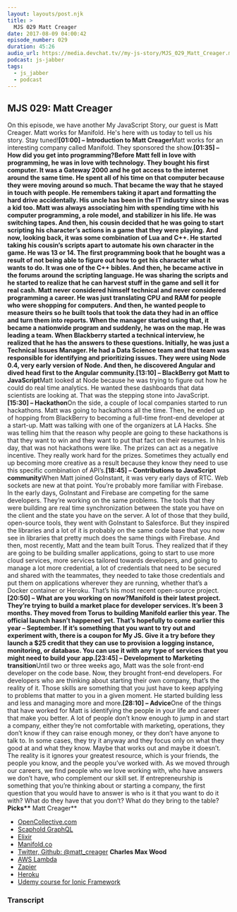 ```yaml
---
layout: layouts/post.njk
title: >
  MJS 029 Matt Creager
date: 2017-08-09 04:00:42
episode_number: 029
duration: 45:26
audio_url: https://media.devchat.tv//my-js-story/MJS_029_Matt_Creager.mp3
podcast: js-jabber
tags:
  - js_jabber
  - podcast
---
```


## **MJS 029: Matt Creager**

On this episode, we have another My JavaScript Story, our guest is Matt Creager. Matt works for Manifold. He's here with us today to tell us his story. Stay tuned!**[01:00] – Introduction to Matt Creager**Matt works for an interesting company called Manifold. They sponsored the show.**[01:35] – How did you get into programming?**Before Matt fell in love with programming, he was in love with technology. They bought his first computer. It was a Gateway 2000 and he got access to the internet around the same time. He spent all of his time on that computer because they were moving around so much. That became the way that he stayed in touch with people. He remembers taking it apart and formatting the hard drive accidentally. His uncle has been in the IT industry since he was a kid too. Matt was always associating him with spending time with his computer programming, a role model, and stabilizer in his life. He was switching tapes. And then, his cousin decided that he was going to start scripting his character’s actions in a game that they were playing. And now, looking back, it was some combination of Lua and C++. He started taking his cousin’s scripts apart to automate his own character in the game. He was 13 or 14. The first programming book that he bought was a result of not being able to figure out how to get his character what it wants to do. It was one of the C++ bibles. And then, he became active in the forums around the scripting language. He was sharing the scripts and he started to realize that he can harvest stuff in the game and sell it for real cash. Matt never considered himself technical and never considered programming a career. He was just translating CPU and RAM for people who were shopping for computers. And then, he wanted people to measure theirs so he built tools that took the data they had in an office and turn them into reports. When the manager started using that, it became a nationwide program and suddenly, he was on the map. He was leading a team. When Blackberry started a technical interview, he realized that he has the answers to these questions. Initially, he was just a Technical Issues Manager. He had a Data Science team and that team was responsible for identifying and prioritizing issues. They were using Node 0.4, very early version of Node. And then, he discovered Angular and dived head first to the Angular community.**[13:10] – BlackBerry got Matt to JavaScript**Matt looked at Node because he was trying to figure out how he could do real time analytics. He wanted these dashboards that data scientists are looking at. That was the stepping stone into JavaScript.**[15:30] – Hackathon**On the side, a couple of local companies started to run hackathons. Matt was going to hackathons all the time. Then, he ended up of hopping from BlackBerry to becoming a full-time front-end developer at a start-up. Matt was talking with one of the organizers at LA Hacks. She was telling him that the reason why people are going to these hackathons is that they want to win and they want to put that fact on their resumes. In his day, that was not hackathons were like. The prizes can act as a negative incentive. They really work hard for the prizes. Sometimes they actually end up becoming more creative as a result because they know they need to use this specific combination of API’s.**[18:45] – Contributions to JavaScript community**When Matt joined GoInstant, it was very early days of RTC. Web sockets are new at that point. You’re probably more familiar with Firebase. In the early days, GoInstant and Firebase are competing for the same developers. They’re working on the same problems. The tools that they were building are real time synchronization between the state you have on the client and the state you have on the server. A lot of those that they build, open-source tools, they went with GoInstant to Salesforce. But they inspired the libraries and a lot of it is probably on the same code base that you now see in libraries that pretty much does the same things with Firebase. And then, most recently, Matt and the team built Torus. They realized that if they are going to be building smaller applications, going to start to use more cloud services, more services tailored towards developers, and going to manage a lot more credential, a lot of credentials that need to be secured and shared with the teammates, they needed to take those credentials and put them on applications wherever they are running, whether that’s a Docker container or Heroku. That’s his most recent open-source project.**[20:50] – What are you working on now?**Manifold is their latest project. They’re trying to build a market place for developer services. It’s been 3 months. They moved from Torus to building Manifold earlier this year. The official launch hasn’t happened yet. That’s hopefully to come earlier this year – September. If it’s something that you want to try out and experiment with, there is a coupon for My JS. Give it a try before they launch a \$25 credit that they can use to provision a logging instance, monitoring, or database. You can use it with any type of services that you might need to build your app.**[23:45] – Development to Marketing transition**Until two or three weeks ago, Matt was the sole front-end developer on the code base. Now, they brought front-end developers. For developers who are thinking about starting their own company, that’s the reality of it. Those skills are something that you just have to keep applying to problems that matter to you in a given moment. He started building less and less and managing more and more.**[28:10] – Advice**One of the things that have worked for Matt is identifying the people in your life and career that make you better. A lot of people don’t know enough to jump in and start a company, either they’re not comfortable with marketing, operations, they don’t know if they can raise enough money, or they don’t have anyone to talk to. In some cases, they try it anyway and they focus only on what they good at and what they know. Maybe that works out and maybe it doesn’t. The reality is it ignores your greatest resource, which is your friends, the people you know, and the people you’ve worked with. As we moved through our careers, we find people who we love working with, who have answers we don’t have, who complement our skill set. If entrepreneurship is something that you’re thinking about or starting a company, the first question that you would have to answer is who is it that you want to do it with? What do they have that you don’t? What do they bring to the table? **Picks\*\*** Matt Creager\*\*

- [OpenCollective.com](https://opencollective.com/)
- [Scaphold GraphQL](https://scaphold.io/)
- [Elixir](https://elixir-lang.org/)
- [Manifold.co](https://www.manifold.co/)
- [Twitter, Github: @matt_creager](https://twitter.com/matt_creager)
  **Charles Max Wood**
- [AWS Lambda](https://aws.amazon.com/lambda/details/)
- [Zapier](https://zapier.com/)
- [Heroku](https://www.heroku.com/)
- [Udemy course for Ionic Framework](https://www.udemy.com/ionic-2-the-practical-guide-to-building-ios-android-apps/learn/v4/overview)

### Transcript
